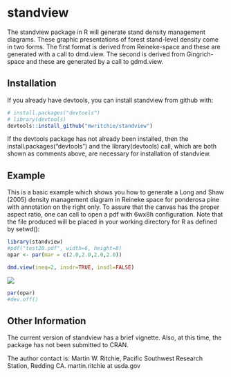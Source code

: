 
<!-- README.md is generated from README.Rmd. Please edit that file -->

# standview

The standview package in R will generate stand density management
diagrams. These graphic presentations of forest stand-level density come
in two forms. The first format is derived from Reineke-space and these
are generated with a call to dmd.view. The second is derived from
Gingrich-space and these are generated by a call to gdmd.view.

## Installation

If you already have devtools, you can install standview from github
with:

``` r
# install.packages("devtools")
# library(devtools)
devtools::install_github("mwritchie/standview")
```

If the devtools package has not already been installed, then the
install.packages(“devtools”) and the library(devtools) call, which are
both shown as comments above, are necessary for installation of
standview.

## Example

This is a basic example which shows you how to generate a Long and Shaw
(2005) density management diagram in Reineke space for ponderosa pine
with annotation on the right only. To assure that the canvas has the
proper aspect ratio, one can call to open a pdf with 6wx8h
configuration. Note that the file produced will be placed in your
working directory for R as defined by setwd():

``` r
library(standview)
#pdf("test20.pdf", width=6, height=8)
opar <- par(mar = c(2.0,2.0,2.0,2.0))

dmd.view(ineq=2, insdr=TRUE, insdl=FALSE)
```

![](README-fig1.show-1.png)<!-- -->

``` r
par(opar)
#dev.off()
```

## Other Information

The current version of standview has a brief vignette. Also, at this
time, the package has not been submitted to CRAN.

The author contact is: Martin W. Ritchie, Pacific Southwest Research
Station, Redding CA. martin.ritchie at usda.gov

